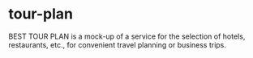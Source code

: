 # tour-plan
  BEST TOUR PLAN is a mock-up of a service for the selection of hotels, restaurants, etc., for convenient travel planning or business trips.
